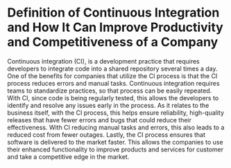 # Definition of Continuous Integration and How It Can Improve Productivity and Competitiveness of a Company


Continuous integration (CI), is a development practice that requires developers to integrate code into a shared repository several times a day. One of the benefits for companies that utilize the CI process is that the CI process reduces errors and manual tasks. Continuous integration requires teams to standardize practices, so that process can be easily repeated. With CI, since code is being regularly tested, this allows the developers to identify and resolve any issues early in the process. As it relates to the business itself, with the CI process, this helps ensure reliability, high-quality releases that have fewer errors and bugs that could reduce their effectiveness. With CI reducing manual tasks and errors, this also leads to a reduced cost from fewer outages. Lastly, the CI process ensures that software is delivered to the market faster. This allows the companies to use their enhanced functionality to improve products and services for customer and take a competitive edge in the market.
